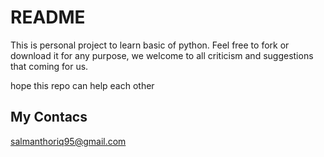# README

This is personal project to learn basic of python. Feel free to fork or download it for any purpose, we welcome to all criticism and suggestions that coming for us.

hope this repo can help each other

## My Contacs

salmanthoriq95@gmail.com

